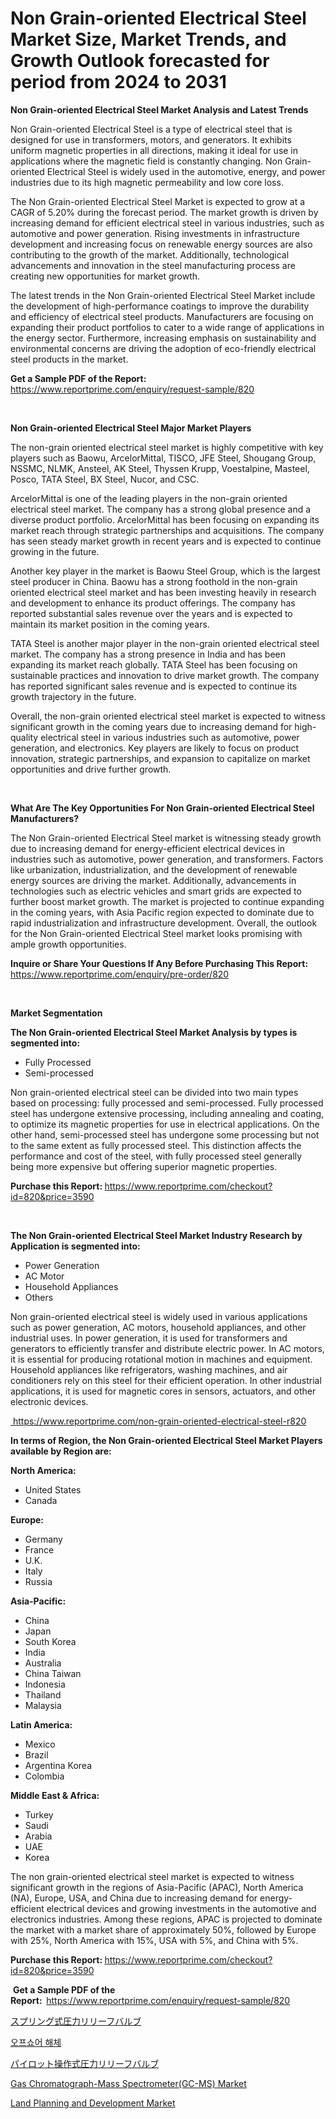 <p><h1>Non Grain-oriented Electrical Steel Market Size, Market Trends, and Growth Outlook forecasted for period from 2024 to 2031</h1></p><p><strong>Non Grain-oriented Electrical Steel Market Analysis and Latest Trends</strong></p>
<p><p>Non Grain-oriented Electrical Steel is a type of electrical steel that is designed for use in transformers, motors, and generators. It exhibits uniform magnetic properties in all directions, making it ideal for use in applications where the magnetic field is constantly changing. Non Grain-oriented Electrical Steel is widely used in the automotive, energy, and power industries due to its high magnetic permeability and low core loss. </p><p>The Non Grain-oriented Electrical Steel Market is expected to grow at a CAGR of 5.20% during the forecast period. The market growth is driven by increasing demand for efficient electrical steel in various industries, such as automotive and power generation. Rising investments in infrastructure development and increasing focus on renewable energy sources are also contributing to the growth of the market. Additionally, technological advancements and innovation in the steel manufacturing process are creating new opportunities for market growth.</p><p>The latest trends in the Non Grain-oriented Electrical Steel Market include the development of high-performance coatings to improve the durability and efficiency of electrical steel products. Manufacturers are focusing on expanding their product portfolios to cater to a wide range of applications in the energy sector. Furthermore, increasing emphasis on sustainability and environmental concerns are driving the adoption of eco-friendly electrical steel products in the market.</p></p>
<p><strong>Get a Sample PDF of the Report:&nbsp;</strong> <a href="https://www.reportprime.com/enquiry/request-sample/820">https://www.reportprime.com/enquiry/request-sample/820</a></p>
<p>&nbsp;</p>
<p><strong>Non Grain-oriented Electrical Steel Major Market Players</strong></p>
<p><p>The non-grain oriented electrical steel market is highly competitive with key players such as Baowu, ArcelorMittal, TISCO, JFE Steel, Shougang Group, NSSMC, NLMK, Ansteel, AK Steel, Thyssen Krupp, Voestalpine, Masteel, Posco, TATA Steel, BX Steel, Nucor, and CSC.</p><p>ArcelorMittal is one of the leading players in the non-grain oriented electrical steel market. The company has a strong global presence and a diverse product portfolio. ArcelorMittal has been focusing on expanding its market reach through strategic partnerships and acquisitions. The company has seen steady market growth in recent years and is expected to continue growing in the future.</p><p>Another key player in the market is Baowu Steel Group, which is the largest steel producer in China. Baowu has a strong foothold in the non-grain oriented electrical steel market and has been investing heavily in research and development to enhance its product offerings. The company has reported substantial sales revenue over the years and is expected to maintain its market position in the coming years.</p><p>TATA Steel is another major player in the non-grain oriented electrical steel market. The company has a strong presence in India and has been expanding its market reach globally. TATA Steel has been focusing on sustainable practices and innovation to drive market growth. The company has reported significant sales revenue and is expected to continue its growth trajectory in the future. </p><p>Overall, the non-grain oriented electrical steel market is expected to witness significant growth in the coming years due to increasing demand for high-quality electrical steel in various industries such as automotive, power generation, and electronics. Key players are likely to focus on product innovation, strategic partnerships, and expansion to capitalize on market opportunities and drive further growth.</p></p>
<p>&nbsp;</p>
<p><strong>What Are The Key Opportunities For Non Grain-oriented Electrical Steel Manufacturers?</strong></p>
<p><p>The Non Grain-oriented Electrical Steel market is witnessing steady growth due to increasing demand for energy-efficient electrical devices in industries such as automotive, power generation, and transformers. Factors like urbanization, industrialization, and the development of renewable energy sources are driving the market. Additionally, advancements in technologies such as electric vehicles and smart grids are expected to further boost market growth. The market is projected to continue expanding in the coming years, with Asia Pacific region expected to dominate due to rapid industrialization and infrastructure development. Overall, the outlook for the Non Grain-oriented Electrical Steel market looks promising with ample growth opportunities.</p></p>
<p><strong>Inquire or Share Your Questions If Any Before Purchasing This Report:</strong> <a href="https://www.reportprime.com/enquiry/pre-order/820">https://www.reportprime.com/enquiry/pre-order/820</a></p>
<p>&nbsp;</p>
<p><strong>Market Segmentation</strong></p>
<p><strong>The Non Grain-oriented Electrical Steel Market Analysis by types is segmented into:</strong></p>
<p><ul><li>Fully Processed</li><li>Semi-processed</li></ul></p>
<p><p>Non grain-oriented electrical steel can be divided into two main types based on processing: fully processed and semi-processed. Fully processed steel has undergone extensive processing, including annealing and coating, to optimize its magnetic properties for use in electrical applications. On the other hand, semi-processed steel has undergone some processing but not to the same extent as fully processed steel. This distinction affects the performance and cost of the steel, with fully processed steel generally being more expensive but offering superior magnetic properties.</p></p>
<p><strong>Purchase this Report:&nbsp;</strong><a href="https://www.reportprime.com/checkout?id=820&price=3590">https://www.reportprime.com/checkout?id=820&price=3590</a></p>
<p>&nbsp;</p>
<p><strong>The Non Grain-oriented Electrical Steel Market Industry Research by Application is segmented into:</strong></p>
<p><ul><li>Power Generation</li><li>AC Motor</li><li>Household Appliances</li><li>Others</li></ul></p>
<p><p>Non grain-oriented electrical steel is widely used in various applications such as power generation, AC motors, household appliances, and other industrial uses. In power generation, it is used for transformers and generators to efficiently transfer and distribute electric power. In AC motors, it is essential for producing rotational motion in machines and equipment. Household appliances like refrigerators, washing machines, and air conditioners rely on this steel for their efficient operation. In other industrial applications, it is used for magnetic cores in sensors, actuators, and other electronic devices.</p></p>
<p><a href="https://www.reportprime.com/non-grain-oriented-electrical-steel-r820">&nbsp;https://www.reportprime.com/non-grain-oriented-electrical-steel-r820</a></p>
<p><strong>In terms of Region, the Non Grain-oriented Electrical Steel Market Players available by Region are:</strong></p>
<p>
    <p> <strong> North America: </strong>
        <ul>
            <li>United States</li>
            <li>Canada</li>
        </ul>
        </p> 
    <p> <strong> Europe: </strong>
        <ul>
            <li>Germany</li>
            <li>France</li>
            <li>U.K.</li>
            <li>Italy</li>
            <li>Russia</li>
        </ul>
        </p> 
    <p> <strong> Asia-Pacific: </strong>
        <ul>
            <li>China</li>
            <li>Japan</li>
            <li>South Korea</li>
            <li>India</li>
            <li>Australia</li>
            <li>China Taiwan</li>
            <li>Indonesia</li>
            <li>Thailand</li>
            <li>Malaysia</li>
        </ul>
        </p> 
    <p> <strong> Latin America: </strong>
        <ul>
            <li>Mexico</li>
            <li>Brazil</li>
            <li>Argentina Korea</li>
            <li>Colombia</li>
        </ul>
        </p> 
    <p> <strong> Middle East & Africa: </strong>
        <ul>
            <li>Turkey</li>
            <li>Saudi</li>
            <li>Arabia</li>
            <li>UAE</li>
            <li>Korea</li>
        </ul>
    </p>
    </p>
<p><p>The non grain-oriented electrical steel market is expected to witness significant growth in the regions of Asia-Pacific (APAC), North America (NA), Europe, USA, and China due to increasing demand for energy-efficient electrical devices and growing investments in the automotive and electronics industries. Among these regions, APAC is projected to dominate the market with a market share of approximately 50%, followed by Europe with 25%, North America with 15%, USA with 5%, and China with 5%.</p></p>
<p><strong>Purchase this Report: </strong><a href="https://www.reportprime.com/checkout?id=820&price=3590">https://www.reportprime.com/checkout?id=820&price=3590</a></p>
<p>&nbsp;<strong>Get a Sample PDF of the Report:&nbsp;&nbsp;</strong><a href="https://www.reportprime.com/enquiry/request-sample/820">https://www.reportprime.com/enquiry/request-sample/820</a></p>
<p><strong></strong></p>
<p><p><a href="https://medium.com/@isomgleason2023/150%E3%83%9A%E3%83%BC%E3%82%B8%E3%81%A7%E3%82%AB%E3%83%90%E3%83%BC%E3%81%95%E3%82%8C%E3%81%A6%E3%81%84%E3%82%8B-%E3%82%B9%E3%83%97%E3%83%AA%E3%83%B3%E3%82%B0%E3%83%AD%E3%83%BC%E3%83%89%E5%9C%A7%E5%8A%9B%E8%A7%A3%E6%94%BE%E5%BC%81%E5%B8%82%E5%A0%B4%E3%81%AE%E5%8B%95%E5%90%91%E3%82%92%E6%8E%A2%E3%82%8B-2024%E5%B9%B4%E3%81%8B%E3%82%892031%E5%B9%B4%E3%81%AE%E3%82%B0%E3%83%AD%E3%83%BC%E3%83%90%E3%83%AB%E3%83%88%E3%83%AC%E3%83%B3%E3%83%89%E3%81%A8%E5%B0%86%E6%9D%A5%E3%81%AE%E6%88%90%E9%95%B7%E8%A6%8B%E9%80%9A%E3%81%97-9c4639e5dc42">スプリング式圧力リリーフバルブ</a></p><p><a href="https://medium.com/@matthiasdkins856/%EA%B8%80%EB%A1%9C%EB%B2%8C-%ED%95%B4%EC%96%91-%ED%8F%90%EA%B8%B0%EB%AC%BC-%EC%B2%98%EB%A6%AC-%EC%8B%9C%EC%9E%A5-%EB%B6%84%EC%84%9D-%ED%8A%B8%EB%A0%8C%EB%93%9C-%EC%98%88%EC%B8%A1-%EB%B0%8F-%EC%84%B1%EC%9E%A5-%EA%B8%B0%ED%9A%8C-2024-2031-123%ED%8E%98%EC%9D%B4%EC%A7%80-%EB%B3%B4%EA%B3%A0%EC%84%9C-ae23a0522539">오프쇼어 해체</a></p><p><a href="https://medium.com/@isomgleason2023/%E6%AC%A1%E3%81%AE%E6%96%87%E3%82%92%E6%97%A5%E6%9C%AC%E8%AA%9E%E3%81%AB%E7%BF%BB%E8%A8%B3%E3%81%97%E3%81%A6%E3%81%8F%E3%81%A0%E3%81%95%E3%81%84-%E8%A3%BD%E5%93%81%E3%82%BF%E3%82%A4%E3%83%97-%E3%82%A2%E3%83%97%E3%83%AA%E3%82%B1%E3%83%BC%E3%82%B7%E3%83%A7%E3%83%B3-%E5%9C%B0%E5%9F%9F%E5%88%A5%E3%81%AE%E3%82%B0%E3%83%AD%E3%83%BC%E3%83%90%E3%83%AB%E6%93%8D%E7%B8%A6%E5%BC%81%E5%BC%8F%E5%9C%A7%E5%8A%9B%E3%83%AA%E3%83%AA%E3%83%BC%E3%83%95%E5%BC%81%E5%B8%82%E5%A0%B4%E3%81%AE%E3%82%B5%E3%82%A4%E3%82%BA%E3%81%A8%E3%82%B7%E3%82%A7%E3%82%A2%E5%88%86%E6%9E%90-2024%E5%B9%B4-2031%E5%B9%B4-7f4b94e87fbf">パイロット操作式圧力リリーフバルブ</a></p><p><a href="https://medium.com/@joshavis90/gas-chromatograph-mass-spectrometer-gc-ms-market-forecast-global-market-trends-and-analysis-from-d40c9ce91089">Gas Chromatograph-Mass Spectrometer(GC-MS) Market</a></p><p><a href="https://www.linkedin.com/pulse/land-planning-development-market-emerging-trends-future-prospects-hdrsc">Land Planning and Development Market</a></p></p>